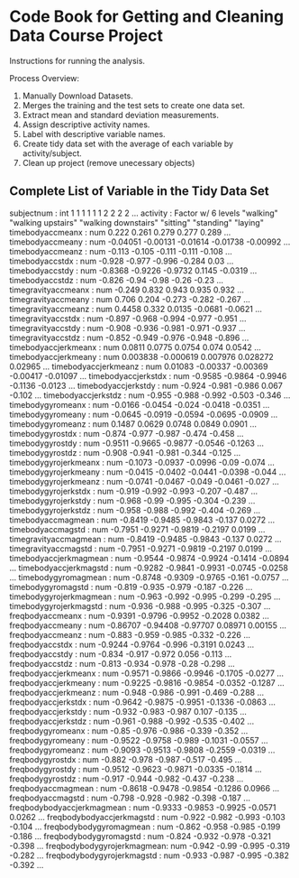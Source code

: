 Code Book for Getting and Cleaning Data Course Project
====================================================== 

Instructions for running the analysis.

Process Overview:
1. Manually Download Datasets.
2. Merges the training and the test sets to create one data set.
3. Extract mean and standard deviation measurements.
4. Assign descriptive activity names.
5. Label with descriptive variable names.
6. Create tidy data set with the average of each variable by activity/subject.
7. Clean up project (remove unecessary objects)


## Complete List of Variable in the Tidy Data Set

 subjectnum                 : int  1 1 1 1 1 1 2 2 2 2 ...
 activity                   : Factor w/ 6 levels 
                                    "walking"
                                    "walking upstairs"
                                    "walking downstairs"
                                    "sitting"
                                    "standing"
                                    "laying"                                    
 timebodyaccmeanx           : num  0.222 0.261 0.279 0.277 0.289 ...
 timebodyaccmeany           : num  -0.04051 -0.00131 -0.01614 -0.01738 -0.00992 ...
 timebodyaccmeanz           : num  -0.113 -0.105 -0.111 -0.111 -0.108 ...
 timebodyaccstdx            : num  -0.928 -0.977 -0.996 -0.284 0.03 ...
 timebodyaccstdy            : num  -0.8368 -0.9226 -0.9732 0.1145 -0.0319 ...
 timebodyaccstdz            : num  -0.826 -0.94 -0.98 -0.26 -0.23 ...
 timegravityaccmeanx        : num  -0.249 0.832 0.943 0.935 0.932 ...
 timegravityaccmeany        : num  0.706 0.204 -0.273 -0.282 -0.267 ...
 timegravityaccmeanz        : num  0.4458 0.332 0.0135 -0.0681 -0.0621 ...
 timegravityaccstdx         : num  -0.897 -0.968 -0.994 -0.977 -0.951 ...
 timegravityaccstdy         : num  -0.908 -0.936 -0.981 -0.971 -0.937 ...
 timegravityaccstdz         : num  -0.852 -0.949 -0.976 -0.948 -0.896 ...
 timebodyaccjerkmeanx       : num  0.0811 0.0775 0.0754 0.074 0.0542 ...
 timebodyaccjerkmeany       : num  0.003838 -0.000619 0.007976 0.028272 0.02965 ...
 timebodyaccjerkmeanz       : num  0.01083 -0.00337 -0.00369 -0.00417 -0.01097 ...
 timebodyaccjerkstdx        : num  -0.9585 -0.9864 -0.9946 -0.1136 -0.0123 ...
 timebodyaccjerkstdy        : num  -0.924 -0.981 -0.986 0.067 -0.102 ...
 timebodyaccjerkstdz        : num  -0.955 -0.988 -0.992 -0.503 -0.346 ...
 timebodygyromeanx          : num  -0.0166 -0.0454 -0.024 -0.0418 -0.0351 ...
 timebodygyromeany          : num  -0.0645 -0.0919 -0.0594 -0.0695 -0.0909 ...
 timebodygyromeanz          : num  0.1487 0.0629 0.0748 0.0849 0.0901 ...
 timebodygyrostdx           : num  -0.874 -0.977 -0.987 -0.474 -0.458 ...
 timebodygyrostdy           : num  -0.9511 -0.9665 -0.9877 -0.0546 -0.1263 ...
 timebodygyrostdz           : num  -0.908 -0.941 -0.981 -0.344 -0.125 ...
 timebodygyrojerkmeanx      : num  -0.1073 -0.0937 -0.0996 -0.09 -0.074 ...
 timebodygyrojerkmeany      : num  -0.0415 -0.0402 -0.0441 -0.0398 -0.044 ...
 timebodygyrojerkmeanz      : num  -0.0741 -0.0467 -0.049 -0.0461 -0.027 ...
 timebodygyrojerkstdx       : num  -0.919 -0.992 -0.993 -0.207 -0.487 ...
 timebodygyrojerkstdy       : num  -0.968 -0.99 -0.995 -0.304 -0.239 ...
 timebodygyrojerkstdz       : num  -0.958 -0.988 -0.992 -0.404 -0.269 ...
 timebodyaccmagmean         : num  -0.8419 -0.9485 -0.9843 -0.137 0.0272 ...
 timebodyaccmagstd          : num  -0.7951 -0.9271 -0.9819 -0.2197 0.0199 ...
 timegravityaccmagmean      : num  -0.8419 -0.9485 -0.9843 -0.137 0.0272 ...
 timegravityaccmagstd       : num  -0.7951 -0.9271 -0.9819 -0.2197 0.0199 ...
 timebodyaccjerkmagmean     : num  -0.9544 -0.9874 -0.9924 -0.1414 -0.0894 ...
 timebodyaccjerkmagstd      : num  -0.9282 -0.9841 -0.9931 -0.0745 -0.0258 ...
 timebodygyromagmean        : num  -0.8748 -0.9309 -0.9765 -0.161 -0.0757 ...
 timebodygyromagstd         : num  -0.819 -0.935 -0.979 -0.187 -0.226 ...
 timebodygyrojerkmagmean    : num  -0.963 -0.992 -0.995 -0.299 -0.295 ...
 timebodygyrojerkmagstd     : num  -0.936 -0.988 -0.995 -0.325 -0.307 ...
 freqbodyaccmeanx           : num  -0.9391 -0.9796 -0.9952 -0.2028 0.0382 ...
 freqbodyaccmeany           : num  -0.86707 -0.94408 -0.97707 0.08971 0.00155 ...
 freqbodyaccmeanz           : num  -0.883 -0.959 -0.985 -0.332 -0.226 ...
 freqbodyaccstdx            : num  -0.9244 -0.9764 -0.996 -0.3191 0.0243 ...
 freqbodyaccstdy            : num  -0.834 -0.917 -0.972 0.056 -0.113 ...
 freqbodyaccstdz            : num  -0.813 -0.934 -0.978 -0.28 -0.298 ...
 freqbodyaccjerkmeanx       : num  -0.9571 -0.9866 -0.9946 -0.1705 -0.0277 ...
 freqbodyaccjerkmeany       : num  -0.9225 -0.9816 -0.9854 -0.0352 -0.1287 ...
 freqbodyaccjerkmeanz       : num  -0.948 -0.986 -0.991 -0.469 -0.288 ...
 freqbodyaccjerkstdx        : num  -0.9642 -0.9875 -0.9951 -0.1336 -0.0863 ...
 freqbodyaccjerkstdy        : num  -0.932 -0.983 -0.987 0.107 -0.135 ...
 freqbodyaccjerkstdz        : num  -0.961 -0.988 -0.992 -0.535 -0.402 ...
 freqbodygyromeanx          : num  -0.85 -0.976 -0.986 -0.339 -0.352 ...
 freqbodygyromeany          : num  -0.9522 -0.9758 -0.989 -0.1031 -0.0557 ...
 freqbodygyromeanz          : num  -0.9093 -0.9513 -0.9808 -0.2559 -0.0319 ...
 freqbodygyrostdx           : num  -0.882 -0.978 -0.987 -0.517 -0.495 ...
 freqbodygyrostdy           : num  -0.9512 -0.9623 -0.9871 -0.0335 -0.1814 ...
 freqbodygyrostdz           : num  -0.917 -0.944 -0.982 -0.437 -0.238 ...
 freqbodyaccmagmean         : num  -0.8618 -0.9478 -0.9854 -0.1286 0.0966 ...
 freqbodyaccmagstd          : num  -0.798 -0.928 -0.982 -0.398 -0.187 ...
 freqbodybodyaccjerkmagmean : num  -0.9333 -0.9853 -0.9925 -0.0571 0.0262 ...
 freqbodybodyaccjerkmagstd  : num  -0.922 -0.982 -0.993 -0.103 -0.104 ...
 freqbodybodygyromagmean    : num  -0.862 -0.958 -0.985 -0.199 -0.186 ...
 freqbodybodygyromagstd     : num  -0.824 -0.932 -0.978 -0.321 -0.398 ...
 freqbodybodygyrojerkmagmean: num  -0.942 -0.99 -0.995 -0.319 -0.282 ...
 freqbodybodygyrojerkmagstd : num  -0.933 -0.987 -0.995 -0.382 -0.392 ...


